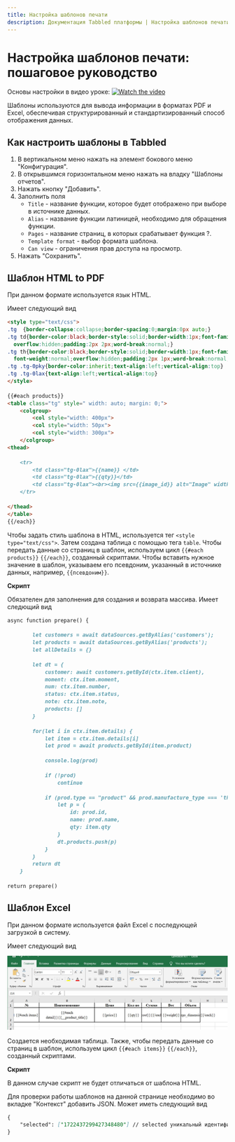```yaml
---
title: Настройка шаблонов печати
description: Документация Tabbled платформы | Настройка шаблонов печати
---
```


# Настройка шаблонов печати: пошаговое руководство

Основы настройки в видео уроке:
[![Watch the video](https://img.youtube.com/vi/ZJwVLulb55A/0.jpg)](https://www.youtube.com/watch?v=ZJwVLulb55A)


Шаблоны используются для вывода информации в форматах PDF и Excel, обеспечивая структурированный и стандартизированный способ отображения данных.

## Как настроить шаблоны в Tabbled
1. В вертикальном меню нажать на элемент бокового меню "Конфигурация".
2. В открывшимся горизонтальном меню нажать на владку "Шаблоны отчетов".
3. Нажать кнопку "Добавить".
4. Заполнить поля
   - `Title` - название функции, которое будет отображено при выборе в источнике данных.
   - `Alias` - название функции латиницей, необходимо для обращения функции.
   - `Pages` - название страниц, в которых срабатывает функция ?.
   - `Template format` - выбор формата шаблона.
   - `Can view` - ограничения прав доступа на просмотр.
5. Нажать "Сохранить".

## Шаблон HTML to PDF
При данном формате используется язык HTML.

Имеет следующий вид
````md
<style type="text/css">
.tg  {border-collapse:collapse;border-spacing:0;margin:0px auto;}
.tg td{border-color:black;border-style:solid;border-width:1px;font-family:Arial, sans-serif;font-size:14px;
  overflow:hidden;padding:2px 2px;word-break:normal;}
.tg th{border-color:black;border-style:solid;border-width:1px;font-family:Arial, sans-serif;font-size:14px;
  font-weight:normal;overflow:hidden;padding:2px 1px;word-break:normal;}
.tg .tg-0pky{border-color:inherit;text-align:left;vertical-align:top}
.tg .tg-0lax{text-align:left;vertical-align:top}
</style>

{{#each products}}
<table class="tg" style=" width: auto; margin: 0;">
    <colgroup>
        <col style="width: 400px">
        <col style="width: 50px">
        <col style="width: 300px">
    </colgroup>
<thead>
    
    <tr>
        <td class="tg-0lax">{{name}} </td>
        <td class="tg-0lax">{{qty}}</td>
        <td class="tg-0lax"><br><img src={{image_id}} alt="Image" width="100" height="100"></td>
    </tr>
    
</thead>
</table>
{{/each}}
````
Чтобы задать стиль шаблона в HTML, используется тег `<style type="text/css">`. Затем создана таблица с помощью тега `table`. Чтобы передать данные со страниц в шаблон, используем цикл `{{#each products}}` `{{/each}}`, созданный скриптами. Чтобы вставить нужное значение в шаблон, указываем его псевдоним, указанный в источнике данных, например, `{{псевдоним}}`.

**Скрипт**

Обязателен для заполнения для создания и возврата массива.
Имеет следющий вид 

````md
async function prepare() {

        let customers = await dataSources.getByAlias('customers');
        let products = await dataSources.getByAlias('products');
        let allDetails = {}
        
        let dt = {
            customer: await customers.getById(ctx.item.client),
            moment: ctx.item.moment,
            num: ctx.item.number,
            status: ctx.item.status,
            note: ctx.item.note,
            products: []
        }
        
        for(let i in ctx.item.details) {
            let item = ctx.item.details[i]
            let prod = await products.getById(item.product)
            
            console.log(prod)
            
            if (!prod)
                continue
            
            if (prod.type == "product" && prod.manufacture_type === 'third_party') {
                let p = {
                    id: prod.id,
                    name: prod.name,
                    qty: item.qty
                }       
                dt.products.push(p)
            }
        }
        return dt
    }

return prepare()
````

## Шаблон Excel
При данном формате используется файл Excel c последующей загрузкой в систему.

Имеет следующий вид

![Шаблон excel](images/excel.jpg)

Создается необходимая таблица. Также, чтобы передать данные со страниц в шаблон, используем цикл `{{#each items}}` `{{/each}}`, созданный скриптами.

**Скрипт**

В данном случае скрипт не будет отличаться от шаблона HTML.


Для проверки работы шаблонов на данной странице необходимо во вкладке "Контекст" добавить JSON.
Может иметь следующий вид

````md
{
    "selected": ["1722437299427348480"] // selected уникальный идентификатор документа в системе.
}
````